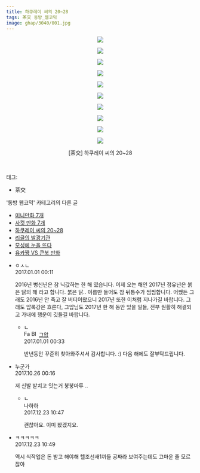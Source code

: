 ```yaml
---
title: 하쿠레이 씨의 20~28
tags: 茶交 동방_웹코믹
image: ghap/3040/001.jpg
---
```

<div class="article">
<p style="text-align: center; clear: none; float: none;"><img src="{{ site.nasurl }}/ghap/3040/001.jpg"/></p>
<p style="text-align: center; clear: none; float: none;"><img src="{{ site.nasurl }}/ghap/3040/002.jpg"/></p>
<p style="text-align: center; clear: none; float: none;"><img src="{{ site.nasurl }}/ghap/3040/003.jpg"/></p>
<p style="text-align: center; clear: none; float: none;"><img src="{{ site.nasurl }}/ghap/3040/004.jpg"/></p>
<p style="text-align: center; clear: none; float: none;"><img src="{{ site.nasurl }}/ghap/3040/005.jpg"/></p>
<p style="text-align: center; clear: none; float: none;"><img src="{{ site.nasurl }}/ghap/3040/006.jpg"/></p>
<p style="text-align: center; clear: none; float: none;"><img src="{{ site.nasurl }}/ghap/3040/007.jpg"/></p>
<p style="text-align: center; clear: none; float: none;"><img src="{{ site.nasurl }}/ghap/3040/008.jpg"/></p>
<p style="text-align: center; clear: none; float: none;"><img src="{{ site.nasurl }}/ghap/3040/009.jpg"/></p>
<p style="text-align: center; clear: none; float: none;"><img src="{{ site.nasurl }}/ghap/3040/010.jpg"/></p>
<p style="text-align: center; clear: none; float: none;">[茶交] 하쿠레이 씨의 20~28</p>
<p><br/></p>
</div><div class="tagTrail">
<p>태그: </p>
<ul>
<li>茶交</li>
</ul>
</div><div class="another">
<p>'동방 웹코믹' 카테고리의 다른 글</p>
<ul>
<li><a href="/2017-01-01-ghap_3043">미니만화 7개</a></li>
<li><a href="/2017-01-01-ghap_3041">사컷 만화 7개</a></li>
<li><a href="/2017-01-01-ghap_3040">하쿠레이 씨의 20~28</a></li>
<li><a href="/2016-12-31-ghap_3039">리글의 발광기관</a></li>
<li><a href="/2016-12-31-ghap_3038">모성에 눈을 뜨다</a></li>
<li><a href="/2016-12-29-ghap_3035">유카쨩 VS 큰북 만화</a></li>
</ul>
</div><div class="cb_module cb_fluid">
<div class="cb_wrt cb_profile">
<div class="comment">
<ul>
<li class="cb_thumb_off" id="comment14880557">
<div class="cb_comment_area">
<div class="cb_info_area">
<div class="cb_section">
<span class="cb_nick_name">ㅇㅅㄴ</span>
</div>
<div class="cb_section">
<span class="cb_date">2017.01.01 00:11 </span>
</div>
</div>
<div class="cb_dsc_comment">
<p class="cb_dsc">
											2016년 병신년은 참 닉값하는 한 해 였습니다. 이제 오는 해인 2017년 정유년은 붉은 닭의 해 라고 합니다. 붉은 닭.. 이름만 들어도 참 뒤통수가 찜찜합니다. 어쨌든 그래도 2016년 안 죽고 잘 버티어왔으니 2017년 또한 이처럼 지나가길 바랍니다. 그래도 압록강은 흐른다, 그압님도 2017년 한 해 동안 있을 일들, 전부 원활히 해결되고 가내에 행운이 깃들길 바랍니다. 
										</p>
</div>
<ul>
<li class="cb_thumb_off" id="comment14880569">
<span class="cb_bu_subnode">ㄴ</span>
<div class="cb_comment_area">
<div class="cb_info_area">
<div class="cb_section">
<span class="cb_nick_name"><img alt="Favicon of https://ghaptouhou.tistory.com" height="16" onerror="this.onerror=null;this.parentNode.removeChild(this)" src="https://ghaptouhou.tistory.com/favicon.ico" width="16"/> <img alt="BlogIcon" height="16" onerror="this.parentNode.removeChild(this)" src="https://ghaptouhou.tistory.com/index.gif" width="16"/> <a href="https://ghaptouhou.tistory.com" onclick="return openLinkInNewWindow(this)"> 그압</a><span class="tistoryProfileLayerTrigger" onclick='TistoryProfile.show(event, this, {"title":"\uc800\uae30 \uc774\uac70 \ub098\uc911\uc5d0 \uc218\uc815 \uac00\ub2a5\ud558\ub098\uc694","url":"https:\/\/ghap.tistory.com","nickname":"\uadf8\uc555","items":[]}); return false;'></span></span>
</div>
<div class="cb_section">
<span class="cb_date">2017.01.01 00:33 </span>
</div>
</div>
<div class="cb_dsc_comment">
<p class="cb_dsc">
																반년동안 꾸준히 찾아와주셔서 감사합니다. :) 다음 해에도 잘부탁드립니다.
															</p>
</div>
</div>
</li>
</ul>
</div></li>
<li class="cb_thumb_off" id="comment15114468">
<div class="cb_comment_area">
<div class="cb_info_area">
<div class="cb_section">
<span class="cb_nick_name">누군가</span>
</div>
<div class="cb_section">
<span class="cb_date">2017.10.26 00:16 </span>
</div>
</div>
<div class="cb_dsc_comment">
<p class="cb_dsc">
											저 신발 받치고 잇는거 붕붕마루 ..
										</p>
</div>
<ul>
<li class="cb_thumb_off" id="comment15157991">
<span class="cb_bu_subnode">ㄴ</span>
<div class="cb_comment_area">
<div class="cb_info_area">
<div class="cb_section">
<span class="cb_nick_name">나하하</span>
</div>
<div class="cb_section">
<span class="cb_date">2017.12.23 10:47 </span>
</div>
</div>
<div class="cb_dsc_comment">
<p class="cb_dsc">
																괜찮아요. 이미 봤겠지요.
															</p>
</div>
</div>
</li>
</ul>
</div></li>
<li class="cb_thumb_off" id="comment15157992">
<div class="cb_comment_area">
<div class="cb_info_area">
<div class="cb_section">
<span class="cb_nick_name">ㅋㅋㅋㅋㅋ</span>
</div>
<div class="cb_section">
<span class="cb_date">2017.12.23 10:49 </span>
</div>
</div>
<div class="cb_dsc_comment">
<p class="cb_dsc">
											역시 식작업은 돈 받고 해야해 헬조선새1끼들 공짜라 보여주는데도 고마운 줄 모르잖아
										</p>
</div>
</div></li>
</ul>
</div>
</div><!-- commentList close -->
</div>